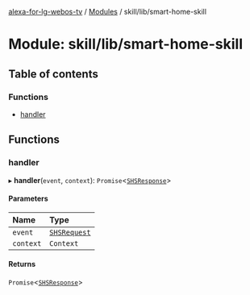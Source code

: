[alexa-for-lg-webos-tv](../README.md) / [Modules](../modules.md) / skill/lib/smart-home-skill

# Module: skill/lib/smart-home-skill

## Table of contents

### Functions

- [handler](skill_lib_smart_home_skill.md#handler)

## Functions

### handler

▸ **handler**(`event`, `context`): `Promise`\<[`SHSResponse`](../classes/common_smart_home_skill_response.SHSResponse.md)\>

#### Parameters

| Name | Type |
| :------ | :------ |
| `event` | [`SHSRequest`](../classes/common_smart_home_skill_request.SHSRequest.md) |
| `context` | `Context` |

#### Returns

`Promise`\<[`SHSResponse`](../classes/common_smart_home_skill_response.SHSResponse.md)\>
